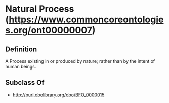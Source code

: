 # Natural Process (https://www.commoncoreontologies.org/ont00000007)

## Definition
A Process existing in or produced by nature; rather than by the intent of human beings.

## Subclass Of
- http://purl.obolibrary.org/obo/BFO_0000015

